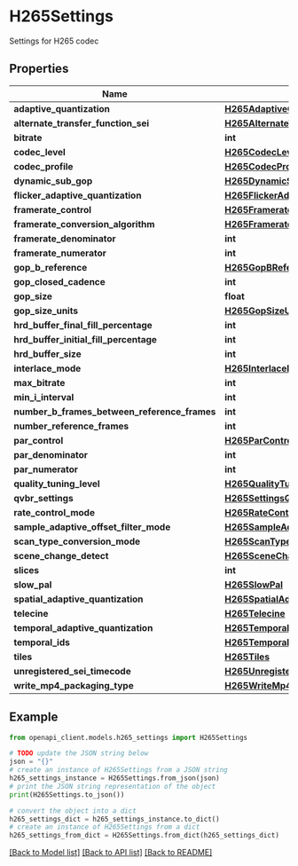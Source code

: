 # H265Settings

Settings for H265 codec

## Properties

Name | Type | Description | Notes
------------ | ------------- | ------------- | -------------
**adaptive_quantization** | [**H265AdaptiveQuantization**](H265AdaptiveQuantization.md) |  | [optional] 
**alternate_transfer_function_sei** | [**H265AlternateTransferFunctionSei**](H265AlternateTransferFunctionSei.md) |  | [optional] 
**bitrate** | **int** |  | [optional] 
**codec_level** | [**H265CodecLevel**](H265CodecLevel.md) |  | [optional] 
**codec_profile** | [**H265CodecProfile**](H265CodecProfile.md) |  | [optional] 
**dynamic_sub_gop** | [**H265DynamicSubGop**](H265DynamicSubGop.md) |  | [optional] 
**flicker_adaptive_quantization** | [**H265FlickerAdaptiveQuantization**](H265FlickerAdaptiveQuantization.md) |  | [optional] 
**framerate_control** | [**H265FramerateControl**](H265FramerateControl.md) |  | [optional] 
**framerate_conversion_algorithm** | [**H265FramerateConversionAlgorithm**](H265FramerateConversionAlgorithm.md) |  | [optional] 
**framerate_denominator** | **int** |  | [optional] 
**framerate_numerator** | **int** |  | [optional] 
**gop_b_reference** | [**H265GopBReference**](H265GopBReference.md) |  | [optional] 
**gop_closed_cadence** | **int** |  | [optional] 
**gop_size** | **float** |  | [optional] 
**gop_size_units** | [**H265GopSizeUnits**](H265GopSizeUnits.md) |  | [optional] 
**hrd_buffer_final_fill_percentage** | **int** |  | [optional] 
**hrd_buffer_initial_fill_percentage** | **int** |  | [optional] 
**hrd_buffer_size** | **int** |  | [optional] 
**interlace_mode** | [**H265InterlaceMode**](H265InterlaceMode.md) |  | [optional] 
**max_bitrate** | **int** |  | [optional] 
**min_i_interval** | **int** |  | [optional] 
**number_b_frames_between_reference_frames** | **int** |  | [optional] 
**number_reference_frames** | **int** |  | [optional] 
**par_control** | [**H265ParControl**](H265ParControl.md) |  | [optional] 
**par_denominator** | **int** |  | [optional] 
**par_numerator** | **int** |  | [optional] 
**quality_tuning_level** | [**H265QualityTuningLevel**](H265QualityTuningLevel.md) |  | [optional] 
**qvbr_settings** | [**H265SettingsQvbrSettings**](H265SettingsQvbrSettings.md) |  | [optional] 
**rate_control_mode** | [**H265RateControlMode**](H265RateControlMode.md) |  | [optional] 
**sample_adaptive_offset_filter_mode** | [**H265SampleAdaptiveOffsetFilterMode**](H265SampleAdaptiveOffsetFilterMode.md) |  | [optional] 
**scan_type_conversion_mode** | [**H265ScanTypeConversionMode**](H265ScanTypeConversionMode.md) |  | [optional] 
**scene_change_detect** | [**H265SceneChangeDetect**](H265SceneChangeDetect.md) |  | [optional] 
**slices** | **int** |  | [optional] 
**slow_pal** | [**H265SlowPal**](H265SlowPal.md) |  | [optional] 
**spatial_adaptive_quantization** | [**H265SpatialAdaptiveQuantization**](H265SpatialAdaptiveQuantization.md) |  | [optional] 
**telecine** | [**H265Telecine**](H265Telecine.md) |  | [optional] 
**temporal_adaptive_quantization** | [**H265TemporalAdaptiveQuantization**](H265TemporalAdaptiveQuantization.md) |  | [optional] 
**temporal_ids** | [**H265TemporalIds**](H265TemporalIds.md) |  | [optional] 
**tiles** | [**H265Tiles**](H265Tiles.md) |  | [optional] 
**unregistered_sei_timecode** | [**H265UnregisteredSeiTimecode**](H265UnregisteredSeiTimecode.md) |  | [optional] 
**write_mp4_packaging_type** | [**H265WriteMp4PackagingType**](H265WriteMp4PackagingType.md) |  | [optional] 

## Example

```python
from openapi_client.models.h265_settings import H265Settings

# TODO update the JSON string below
json = "{}"
# create an instance of H265Settings from a JSON string
h265_settings_instance = H265Settings.from_json(json)
# print the JSON string representation of the object
print(H265Settings.to_json())

# convert the object into a dict
h265_settings_dict = h265_settings_instance.to_dict()
# create an instance of H265Settings from a dict
h265_settings_from_dict = H265Settings.from_dict(h265_settings_dict)
```
[[Back to Model list]](../README.md#documentation-for-models) [[Back to API list]](../README.md#documentation-for-api-endpoints) [[Back to README]](../README.md)


